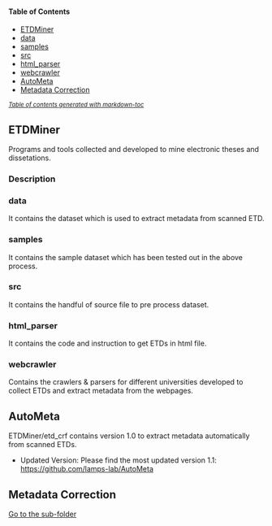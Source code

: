 #### Table of Contents

- [ETDMiner](#etdminer)
- [data](#dataset)
- [samples](#samples)
- [src](#src)
- [html_parser](#parser)
- [webcrawler](#webcrawler)
- [AutoMeta](#metadata-extractor)
- [Metadata Correction](#metadata-correction)  

<small><i><a href='http://ecotrust-canada.github.io/markdown-toc/'>Table of contents generated with markdown-toc</a></i></small>


## ETDMiner
Programs and tools collected and developed to mine electronic theses and dissetations.

### Description

### data
It contains the dataset which is used to extract metadata from scanned ETD.

### samples
It contains the sample dataset which has been tested out in the above process.

### src
It contains the handful of source file to pre process dataset.

### html_parser
It contains the code and instruction to get ETDs in html file.

### webcrawler
Contains the crawlers & parsers for different universities developed to collect ETDs and extract metadata from the webpages.
	
## AutoMeta

ETDMiner/etd_crf contains version 1.0 to extract metadata automatically from scanned ETDs.

* Updated Version: Please find the most updated version 1.1: https://github.com/lamps-lab/AutoMeta

## Metadata Correction

[Go to the sub-folder](metadata_correction/src/)
